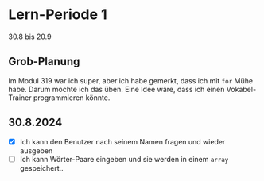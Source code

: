 # Lern-Periode 1

30.8 bis 20.9

## Grob-Planung

Im Modul 319 war ich super, aber ich habe gemerkt, dass ich mit `for` Mühe habe. Darum möchte ich das üben. Eine Idee wäre, dass ich einen Vokabel-Trainer programmieren könnte.

## 30.8.2024

- [x] Ich kann den Benutzer nach seinem Namen fragen und wieder ausgeben
- [ ] Ich kann Wörter-Paare eingeben und sie werden in einem `array` gespeichert..
